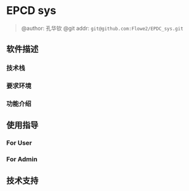 # EPCD sys
> @author: 孔华钦
> @git addr: `git@github.com:Flowe2/EPDC_sys.git`

## 软件描述

### 技术栈

### 要求环境

### 功能介绍

## 使用指导

### For User

### For Admin

## 技术支持